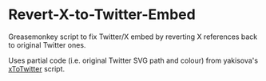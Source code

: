 # Revert-X-to-Twitter-Embed
Greasemonkey script to fix Twitter/X embed by reverting X references back to original Twitter ones.

Uses partial code (i.e. original Twitter SVG path and colour) from yakisova's [xToTwitter](https://github.com/yakisova41/xToTwitter) script.
